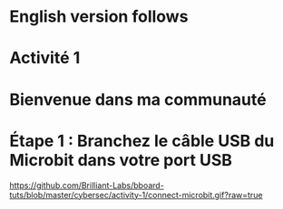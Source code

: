# English version follows

# Activité 1
# Bienvenue dans ma communauté

# Étape 1 : Branchez le câble USB du Microbit dans votre port USB

https://github.com/Brilliant-Labs/bboard-tuts/blob/master/cybersec/activity-1/connect-microbit.gif?raw=true